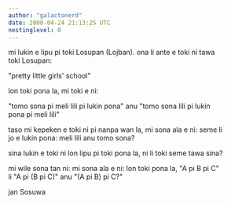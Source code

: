 ```yaml
---
author: "galactonerd"
date: 2008-04-24 21:13:25 UTC
nestinglevel: 0
---
```

mi lukin e lipu pi toki Losupan (Lojban). ona li ante e toki ni tawa  
toki Losupan:  
  
"pretty little girls' school"  
  
lon toki pona la, mi toki e ni:  
  
"tomo sona pi meli lili pi lukin pona" anu "tomo sona lili pi lukin  
pona pi meli lili"  
  
taso mi kepeken e toki ni pi nanpa wan la, mi sona ala e ni: seme li  
jo e lukin pona: meli lili anu tomo sona?  
  
sina lukin e toki ni lon lipu pi toki pona la, ni li toki seme tawa sina?  
  
mi wile sona tan ni: mi sona ala e ni: lon toki pona la, "A pi B pi C"  
li "A pi (B pi C)" anu "(A pi B) pi C?"  
  
jan Sosuwa